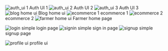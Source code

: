 ![auth_ui 1](https://user-images.githubusercontent.com/113975923/210310271-45262f56-0dd1-4699-b73c-ef27faef4d3c.png)
                                  Auth UI 1
![auth_ui 2](https://user-images.githubusercontent.com/113975923/210310218-8290ac9e-08c9-4822-8081-34475873ebd2.png)
                                  Auth UI 2
![auth_ui 3](https://user-images.githubusercontent.com/113975923/210310322-93b7577f-d829-4164-859a-0da222615e06.png)
                                  Auth UI 3
![blog home ui](https://user-images.githubusercontent.com/113975923/210310435-c3037f05-c1cd-40ec-95b0-f4ca684d2d9d.png) Blog home ui
![ecommerce 1](https://user-images.githubusercontent.com/113975923/210310877-1b7d6724-b398-4692-af34-930d5ea444b0.png) ecommerce 1
![ecommerce 2](https://user-images.githubusercontent.com/113975923/210310897-f07d173b-7f42-49a2-b21c-3ec5d2f84424.png) ecommerce 2
![farmer home ui](https://user-images.githubusercontent.com/113975923/210311042-3fe39272-a9e6-4f76-83ed-6ee8875ada3a.png) Farmer home page

![login](https://user-images.githubusercontent.com/113975923/210311346-dc56d4e7-1fb2-454e-a379-b63c50aad264.png) simple login page
![signin](https://user-images.githubusercontent.com/113975923/210312271-d0ae2edd-8659-4d7a-842d-b1444b8d4465.png) simple sign in page
![signup](https://user-images.githubusercontent.com/113975923/210312318-20a1447d-5956-41f3-bbec-a3863d44e870.png) simple signup page


![profile ui](https://user-images.githubusercontent.com/113975923/210312130-f712519f-8e17-45f9-8ad9-2bc0566e8bd6.png) profile ui


